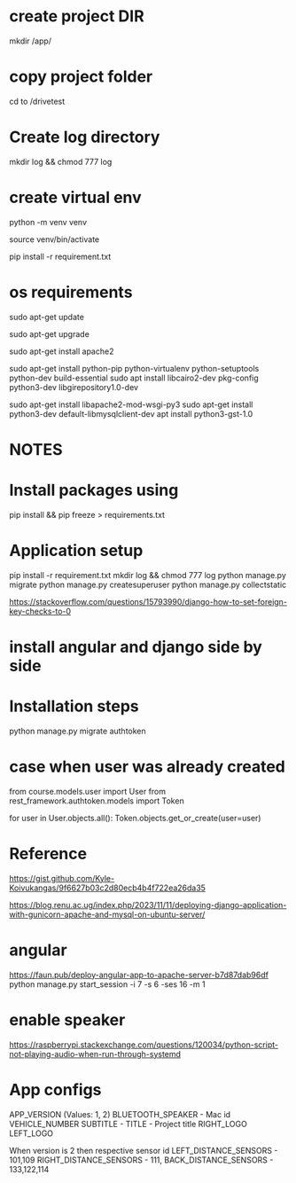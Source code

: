 # create project DIR
mkdir <home>/app/

# copy project folder
cd to <project directory>/drivetest

# Create log directory
mkdir log && chmod 777 log

# create virtual env
python -m venv venv

source venv/bin/activate

pip install -r requirement.txt

# os requirements
sudo apt-get update

sudo apt-get upgrade

sudo apt-get install apache2

sudo apt-get install python-pip python-virtualenv python-setuptools python-dev build-essential
sudo apt install libcairo2-dev pkg-config python3-dev libgirepository1.0-dev

sudo apt-get install libapache2-mod-wsgi-py3
sudo apt-get install python3-dev default-libmysqlclient-dev
apt install python3-gst-1.0


# NOTES

# Install packages using 
pip install <package> && pip freeze > requirements.txt

# Application setup
pip install -r requirement.txt
mkdir log && chmod 777 log
python manage.py migrate
python manage.py createsuperuser 
python manage.py collectstatic

https://stackoverflow.com/questions/15793990/django-how-to-set-foreign-key-checks-to-0


# install angular and django side by side

# Installation steps

python manage.py migrate authtoken


# case when user was already created 
from course.models.user import User
from rest_framework.authtoken.models import Token

for user in User.objects.all():
    Token.objects.get_or_create(user=user)

# Reference
https://gist.github.com/Kyle-Koivukangas/9f6627b03c2d80ecb4b4f722ea26da35

https://blog.renu.ac.ug/index.php/2023/11/11/deploying-django-application-with-gunicorn-apache-and-mysql-on-ubuntu-server/
# angular
https://faun.pub/deploy-angular-app-to-apache-server-b7d87dab96df
python manage.py start_session -i 7 -s 6 -ses 16 -m 1

# enable speaker
https://raspberrypi.stackexchange.com/questions/120034/python-script-not-playing-audio-when-run-through-systemd


# App configs
APP_VERSION (Values: 1, 2)
BLUETOOTH_SPEAKER - Mac id
VEHICLE_NUMBER
SUBTITLE - 
TITLE - Project title
RIGHT_LOGO
LEFT_LOGO

When version is 2 then  respective sensor id
LEFT_DISTANCE_SENSORS - 101,109
RIGHT_DISTANCE_SENSORS - 111,
BACK_DISTANCE_SENSORS - 133,122,114
